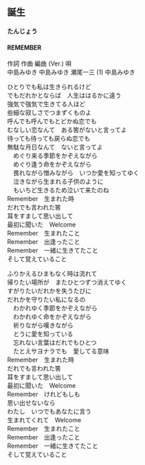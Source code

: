 ## 誕生
#### たんじょう
#### REMEMBER

作詞  作曲  編曲 (Ver.)   唄   
中島みゆき   中島みゆき   瀬尾一三 (1) 中島みゆき   
   
   
ひとりでも私は生きられるけど   
でもだれかとならば　人生ははるかに違う   
強気で強気で生きてる人ほど   
些細な寂しさでつまずくものよ   
呼んでも呼んでもとどかぬ恋でも   
むなしい恋なんて　ある筈がないと言ってよ   
待っても待っても戻らぬ恋でも   
無駄な月日なんて　ないと言ってよ   
　めぐり来る季節をかぞえながら   
　めぐり逢う命をかぞえながら   
　畏れながら憎みながら　いつか愛を知ってゆく   
　泣きながら生まれる子供のように   
　もいちど生きるため泣いて来たのね   
Remember　生まれた時   
だれでも言われた筈   
耳をすまして思い出して   
最初に聞いた　Welcome   
Remember　生まれたこと   
Remember　出逢ったこと   
Remember　一緒に生きてたこと   
そして覚えていること   
   
ふりかえるひまもなく時は流れて   
帰りたい場所が　またひとつずつ消えてゆく   
すがりたいだれかを失うたびに   
だれかを守りたい私になるの   
　わかれゆく季節をかぞえながら   
　わかれゆく命をかぞえながら   
　祈りながら嘆きながら   
　とうに愛を知っている   
　忘れない言葉はだれでもひとつ   
　たとえサヨナラでも　愛してる意味   
Remember　生まれた時   
だれでも言われた筈   
耳をすまして思い出して   
最初に聞いた　Welcome   
Remember　けれどもしも   
思い出せないなら   
わたし　いつでもあなたに言う   
生まれてくれて　Welcome   
Remember　生まれたこと   
Remember　出逢ったこと   
Remember　一緒に生きてたこと   
そして覚えていること   